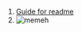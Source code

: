 1. [Guide for readme](https://guides.github.com/features/mastering-markdown/)
  1. ![memeh](https://cdn.discordapp.com/attachments/611520497452056586/706228691838959636/5a034b152df036fcedee35a33596c38ca075b0901303f98032423fee87ec338a.jpg)

